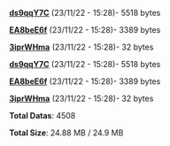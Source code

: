 [**ds9qqY7C**](/data/ds9qqY7C.txt) (23/11/22 - 15:28)- 5518 bytes

[**EA8beE6f**](/data/EA8beE6f.txt) (23/11/22 - 15:28)- 3389 bytes

[**3iprWHma**](/data/3iprWHma.txt) (23/11/22 - 15:28)- 32 bytes

[**ds9qqY7C**](/data/ds9qqY7C.txt) (23/11/22 - 15:28)- 5518 bytes

[**EA8beE6f**](/data/EA8beE6f.txt) (23/11/22 - 15:28)- 3389 bytes

[**3iprWHma**](/data/3iprWHma.txt) (23/11/22 - 15:28)- 32 bytes

**Total Datas**: 4508

**Total Size**: 24.88 MB / 24.9 MB